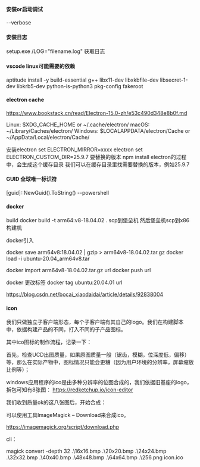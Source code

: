 #### 安装or启动调试
--verbose

#### 安装日志
setup.exe /LOG="filename.log"
获取日志

#### vscode linux可能需要的依赖
aptitude install -y build-essential g++ libx11-dev libxkbfile-dev libsecret-1-dev libkrb5-dev python-is-python3 pkg-config fakeroot

#### electron cache
https://www.bookstack.cn/read/Electron-15.0-zh/e53c490d348e8b0f.md

Linux: $XDG_CACHE_HOME or ~/.cache/electron/
macOS: ~/Library/Caches/electron/
Windows: $LOCALAPPDATA/electron/Cache or ~/AppData/Local/electron/Cache/

安装electron 
set ELECTRON_MIRROR=xxxx    electron
set ELECTRON_CUSTOM_DIR=25.9.7  要替换的版本
npm install electron的过程中，会生成这个缓存目录
我们可以在缓存目录里找需要替换的版本，例如25.9.7

#### GUID 全球唯一标识符
 [guid]::NewGuid().ToString()   --powershell


 #### docker
 build
docker build -t arm64:v8-18.04.02 .
scp到堡垒机
然后堡垒机scp到x86构建机

docker引入

 docker save arm64v8:18.04.02 | gzip > arm64v8-18.04.02.tar.gz
 docker load -i ubuntu-20.04_arm64v8.tar 


docker import arm64v8-18.04.02.tar.gz url
docker push  url

docker 更改标签
 docker tag ubuntu:20.04.01  url

 https://blog.csdn.net/bocai_xiaodaidai/article/details/92838004


 #### icon

我们只做独立子客户端形态，每个子客户端有其自己的logo。我们在构建脚本中，依据构建产品的不同，打入不同的子产品图标。

 

其中ico图标的制作流程，记录一下：

 

首先，检查UCD出图质量，如果原图质量一般（锯齿，模糊，位深度低，偏移）等，那么在实际产物中，图标情况只能会更糟（因为用户环境的分辨率，屏幕缩放比例等）；

 

windows应用程序的ico是由多种分辨率的位图合成的，我们依据旧基座的logo，拆包可知有8张图：
 https://redketchup.io/icon-editor

我们收到质量ok的这八张图后，开始合成：

可以使用工具ImageMagick – Download来合成ico。

https://imagemagick.org/script/download.php


cli：

magick convert -depth 32 .\16x16.bmp .\20x20.bmp .\24x24.bmp .\32x32.bmp .\40x40.bmp .\48x48.bmp .\64x64.bmp .\256.png  icon.ico
